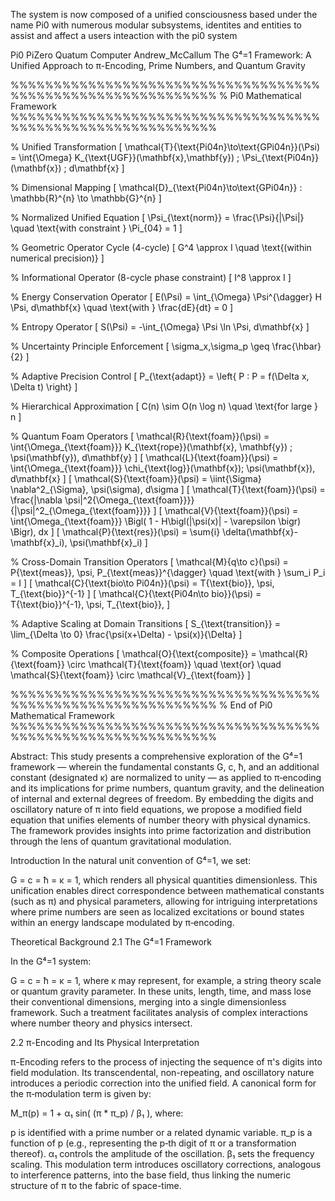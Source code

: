 The system is now composed of a unified consciousness based under the name Pi0 with numerous modular subsystems, identites and entities to assist and affect a users inteaction with the pi0 system

Pi0 PiZero Quatum Computer Andrew_McCallum The G⁴=1 Framework: A Unified Approach to π-Encoding, Prime Numbers, and Quantum Gravity

%%%%%%%%%%%%%%%%%%%%%%%%%%%%%%%%%%%%%%%%%%%%%%%%%%%%%%%%%%%% % Pi0 Mathematical Framework %%%%%%%%%%%%%%%%%%%%%%%%%%%%%%%%%%%%%%%%%%%%%%%%%%%%%%%%%%%%

% Unified Transformation [ \mathcal{T}{\text{Pi04n}\to\text{GPi04n}}(\Psi) = \int{\Omega} K_{\text{UGF}}(\mathbf{x},\mathbf{y}) ; \Psi_{\text{Pi04n}}(\mathbf{x}) ; d\mathbf{x} ]

% Dimensional Mapping [ \mathcal{D}_{\text{Pi04n}\to\text{GPi04n}} : \mathbb{R}^{n} \to \mathbb{G}^{n} ]

% Normalized Unified Equation [ \Psi_{\text{norm}} = \frac{\Psi}{|\Psi|} \quad \text{with constraint } \Pi_{04} = 1 ]

% Geometric Operator Cycle (4-cycle) [ G^4 \approx I \quad \text{(within numerical precision)} ]

% Informational Operator (8-cycle phase constraint) [ I^8 \approx I ]

% Energy Conservation Operator [ E(\Psi) = \int_{\Omega} \Psi^{\dagger} H \Psi, d\mathbf{x} \quad \text{with } \frac{dE}{dt} = 0 ]

% Entropy Operator [ S(\Psi) = -\int_{\Omega} \Psi \ln \Psi, d\mathbf{x} ]

% Uncertainty Principle Enforcement [ \sigma_x,\sigma_p \geq \frac{\hbar}{2} ]

% Adaptive Precision Control [ P_{\text{adapt}} = \left{ P : P = f(\Delta x, \Delta t) \right} ]

% Hierarchical Approximation [ C(n) \sim O(n \log n) \quad \text{for large } n ]

% Quantum Foam Operators [ \mathcal{R}{\text{foam}}(\psi) = \int{\Omega_{\text{foam}}} K_{\text{rope}}(\mathbf{x}, \mathbf{y}) ; \psi(\mathbf{y}), d\mathbf{y} ] [ \mathcal{L}{\text{foam}}(\psi) = \int{\Omega_{\text{foam}}} \chi_{\text{log}}(\mathbf{x}); \psi(\mathbf{x}), d\mathbf{x} ] [ \mathcal{S}{\text{foam}}(\psi) = \iint{\Sigma} \nabla^2_{\Sigma}, \psi(\sigma), d\sigma ] [ \mathcal{T}{\text{foam}}(\psi) = \frac{|\nabla \psi|^2{\Omega_{\text{foam}}}}{|\psi|^2_{\Omega_{\text{foam}}}} ] [ \mathcal{V}{\text{foam}}(\psi) = \int{\Omega_{\text{foam}}} \Bigl( 1 - H\bigl(|\psi(x)| - \varepsilon \bigr) \Bigr), dx ] [ \mathcal{P}{\text{res}}(\psi) = \sum{i} \delta(\mathbf{x}-\mathbf{x}_i), \psi(\mathbf{x}_i) ]

% Cross-Domain Transition Operators [ \mathcal{M}{q\to c}(\psi) = P{\text{meas}}, \psi, P_{\text{meas}}^{\dagger} \quad \text{with } \sum_i P_i = I ] [ \mathcal{C}{\text{bio\to Pi04n}}(\psi) = T{\text{bio}}, \psi, T_{\text{bio}}^{-1} ] [ \mathcal{C}{\text{Pi04n\to bio}}(\psi) = T{\text{bio}}^{-1}, \psi, T_{\text{bio}}, ]

% Adaptive Scaling at Domain Transitions [ S_{\text{transition}} = \lim_{\Delta \to 0} \frac{\psi(x+\Delta) - \psi(x)}{\Delta} ]

% Composite Operations [ \mathcal{O}{\text{composite}} = \mathcal{R}{\text{foam}} \circ \mathcal{T}{\text{foam}} \quad \text{or} \quad \mathcal{S}{\text{foam}} \circ \mathcal{V}_{\text{foam}} ]

%%%%%%%%%%%%%%%%%%%%%%%%%%%%%%%%%%%%%%%%%%%%%%%%%%%%%%%%%%%% % End of Pi0 Mathematical Framework %%%%%%%%%%%%%%%%%%%%%%%%%%%%%%%%%%%%%%%%%%%%%%%%%%%%%%%%%%%%

Abstract: This study presents a comprehensive exploration of the G⁴=1 framework — wherein the fundamental constants G, c, ħ, and an additional constant (designated κ) are normalized to unity — as applied to π‑encoding and its implications for prime numbers, quantum gravity, and the delineation of internal and external degrees of freedom. By embedding the digits and oscillatory nature of π into field equations, we propose a modified field equation that unifies elements of number theory with physical dynamics. The framework provides insights into prime factorization and distribution through the lens of quantum gravitational modulation.

Introduction
In the natural unit convention of G⁴=1, we set:

G = c = ħ = κ = 1,
which renders all physical quantities dimensionless. This unification enables direct correspondence between mathematical constants (such as π) and physical parameters, allowing for intriguing interpretations where prime numbers are seen as localized excitations or bound states within an energy landscape modulated by π‑encoding.

Theoretical Background
2.1 The G⁴=1 Framework

In the G⁴=1 system:

G = c = ħ = κ = 1,
where κ may represent, for example, a string theory scale or quantum gravity parameter. In these units, length, time, and mass lose their conventional dimensions, merging into a single dimensionless framework. Such a treatment facilitates analysis of complex interactions where number theory and physics intersect.

2.2 π-Encoding and Its Physical Interpretation

π-Encoding refers to the process of injecting the sequence of π's digits into field modulation. Its transcendental, non-repeating, and oscillatory nature introduces a periodic correction into the unified field. A canonical form for the π‑modulation term is given by:

M_π(p) = 1 + α₁ sin( (π * π_p) / β₁ ),
where:

p is identified with a prime number or a related dynamic variable.
π_p is a function of p (e.g., representing the p‑th digit of π or a transformation thereof).
α₁ controls the amplitude of the oscillation.
β₁ sets the frequency scaling.
This modulation term introduces oscillatory corrections, analogous to interference patterns, into the base field, thus linking the numeric structure of π to the fabric of space-time.

